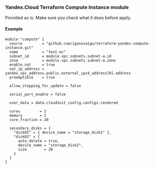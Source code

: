 ### Yandex.Cloud Terraform Compute Instance module
Provided as is. Make sure you check what it does before apply.

#### Example
```
module "compute" {
  source         = "github.com/iganosaigo/terraform-yandex-compute-instance.git"
  name           = "test-ec"
  subnet_id      = module.vpc.subnets.subnet-a.id
  zone           = module.vpc.subnets.subnet-a.zone
  enable_nat     = true
  nat_ip_address = yandex_vpc_address.public.external_ipv4_address[0].address
  preemptible    = true

  allow_stopping_for_update = false

  serial_port_enable = false

  user_data = data.cloudinit_config.configs.rendered

  cores         = 2
  memory        = 2
  core_fraction = 20

  secondary_disks = {
    "disk01" = { device_name = "storage_disk1" },
    "disk02" = {
      auto_delete = true,
      device_name = "storage_disk2",
      size        = 20
    }
  }
}
```


